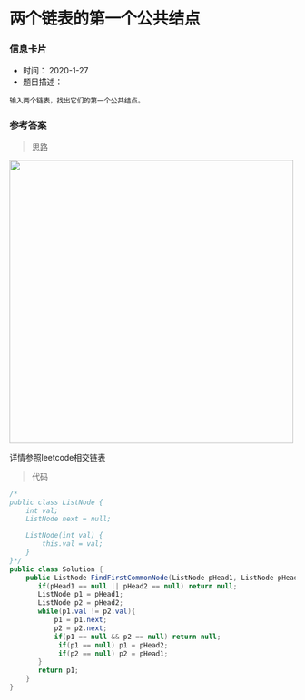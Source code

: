# 两个链表的第一个公共结点 

### 信息卡片 

- 时间： 2020-1-27
- 题目描述：

```
输入两个链表，找出它们的第一个公共结点。
```



### 参考答案

> 思路

<img src="https://cs-notes-1256109796.cos.ap-guangzhou.myqcloud.com/5f1cb999-cb9a-4f6c-a0af-d90377295ab8.png" width="500"/>



详情参照leetcode相交链表


> 代码

```java
/*
public class ListNode {
    int val;
    ListNode next = null;

    ListNode(int val) {
        this.val = val;
    }
}*/
public class Solution {
    public ListNode FindFirstCommonNode(ListNode pHead1, ListNode pHead2) {
       if(pHead1 == null || pHead2 == null) return null;
       ListNode p1 = pHead1;
       ListNode p2 = pHead2;
       while(p1.val != p2.val){
           p1 = p1.next;
           p2 = p2.next;
           if(p1 == null && p2 == null) return null;
            if(p1 == null) p1 = pHead2;
            if(p2 == null) p2 = pHead1;
       }
       return p1;
    }
}
```

 

 